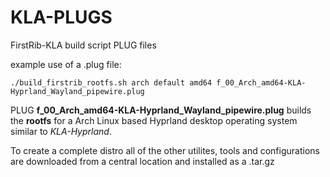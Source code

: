 # KLA-PLUGS

FirstRib-KLA build script PLUG files

example use of a .plug file:

```./build_firstrib_rootfs.sh arch default amd64 f_00_Arch_amd64-KLA-Hyprland_Wayland_pipewire.plug```

PLUG **f_00_Arch_amd64-KLA-Hyprland_Wayland_pipewire.plug** builds the **rootfs** for a Arch Linux based Hyprland desktop operating system similar to *KLA-Hyprland*.

To create a complete distro all of the other utilites, tools and configurations are downloaded from a central location and installed  as a .tar.gz
